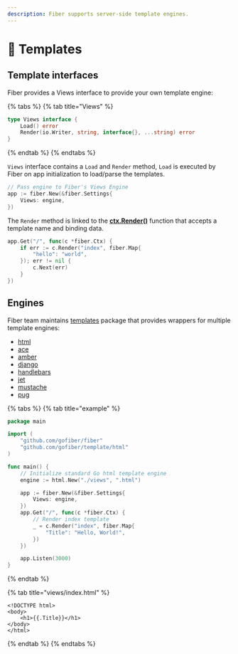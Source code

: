 ```yaml
---
description: Fiber supports server-side template engines.
---
```


# 📝 Templates

## Template interfaces

Fiber provides a Views interface to provide your own template engine:

{% tabs %}
{% tab title="Views" %}
```go
type Views interface {
    Load() error
    Render(io.Writer, string, interface{}, ...string) error
}
```
{% endtab %}
{% endtabs %}

`Views` interface contains a `Load` and `Render` method, `Load` is executed by Fiber on app initialization to load/parse the templates.

```go
// Pass engine to Fiber's Views Engine
app := fiber.New(&fiber.Settings{
    Views: engine,
})
```

The `Render` method is linked to the [**ctx.Render\(\)**](ctx.md#render) function that accepts a template name and binding data.

```go
app.Get("/", func(c *fiber.Ctx) {
    if err := c.Render("index", fiber.Map{
        "hello": "world",
    }); err != nil {
        c.Next(err)
    }
})
```

## Engines

Fiber team maintains [templates](https://github.com/gofiber/template) package that provides wrappers for multiple template engines:

* [html](https://github.com/gofiber/template/tree/master/html)
* [ace](https://github.com/gofiber/template/tree/master/ace)
* [amber](https://github.com/gofiber/template/tree/master/amber)
* [django](https://github.com/gofiber/template/tree/master/django)
* [handlebars](https://github.com/gofiber/template/tree/master/handlebars)
* [jet](https://github.com/gofiber/template/tree/master/jet)
* [mustache](https://github.com/gofiber/template/tree/master/mustache)
* [pug](https://github.com/gofiber/template/tree/master/pug)

{% tabs %}
{% tab title="example" %}
```go
package main

import (
    "github.com/gofiber/fiber"
    "github.com/gofiber/template/html"
)

func main() {
    // Initialize standard Go html template engine
    engine := html.New("./views", ".html")

    app := fiber.New(&fiber.Settings{
        Views: engine,
    })
    app.Get("/", func(c *fiber.Ctx) {
        // Render index template
        _ = c.Render("index", fiber.Map{
            "Title": "Hello, World!",
        })
    })

    app.Listen(3000)
}
```
{% endtab %}

{% tab title="views/index.html" %}
```markup
<!DOCTYPE html>
<body>
    <h1>{{.Title}}</h1>
</body>
</html>
```
{% endtab %}
{% endtabs %}

